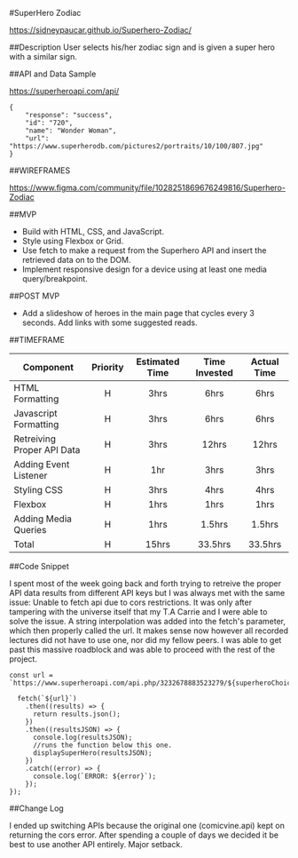 #SuperHero Zodiac

https://sidneypaucar.github.io/Superhero-Zodiac/

##Description
 User selects his/her zodiac sign and is given a super hero with a similar sign.

 ##API and Data Sample

https://superheroapi.com/api/

```
{
    "response": "success",
    "id": "720",
    "name": "Wonder Woman",
    "url": "https://www.superherodb.com/pictures2/portraits/10/100/807.jpg"
}
```

##WIREFRAMES

 https://www.figma.com/community/file/1028251869676249816/Superhero-Zodiac

##MVP 

- Build with HTML, CSS, and JavaScript.
- Style using Flexbox or Grid.
- Use fetch to make a request from the Superhero API and insert the retrieved data on to the DOM.
- Implement responsive design for a device using at least one media query/breakpoint.

##POST MVP

- Add a slideshow of heroes in the main page that cycles every 3 seconds. Add links with some suggested reads.

##TIMEFRAME

| Component | Priority | Estimated Time | Time Invested | Actual Time |
| --- | :---: |  :---: | :---: | :---: |
| HTML Formatting | H | 3hrs| 6hrs | 6hrs |
| Javascript Formatting | H | 3hrs| 6hrs | 6hrs |
| Retreiving Proper API Data | H | 3hrs| 12hrs | 12hrs |
| Adding Event Listener | H | 1hr| 3hrs | 3hrs |
| Styling CSS | H | 3hrs| 4hrs | 4hrs |
| Flexbox | H | 1hrs| 1hrs | 1hrs |
| Adding Media Queries | H | 1hrs| 1.5hrs | 1.5hrs |
| Total | H | 15hrs| 33.5hrs | 33.5hrs |

##Code Snippet

I spent most of the week going back and forth trying to retreive the proper API data results from different API keys but I was always met with the same issue: Unable to fetch api due to cors restrictions. It was only after tampering with the universe itself that my T.A Carrie and I were able to solve the issue. A string interpolation was added into the fetch's parameter, which then properly called the url. It makes sense now however all recorded lectures did not have to use one, nor did my fellow peers. I was able to get past this massive roadblock and was able to proceed with the rest of the project.

```
const url = `https://www.superheroapi.com/api.php/3232678883523279/${superheroChoice}/image`;
  
  fetch(`${url}`)
    .then((results) => {
      return results.json();
    })
    .then((resultsJSON) => {
      console.log(resultsJSON);
      //runs the function below this one.
      displaySuperHero(resultsJSON);
    })
    .catch((error) => {
      console.log(`ERROR: ${error}`);
    });
});
```

##Change Log

I ended up switching APIs because the original one (comicvine.api) kept on returning the cors error. After spending a couple of days we decided it be best to use another API entirely. Major setback.


